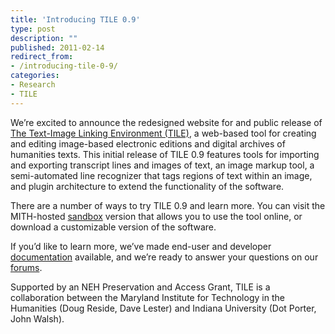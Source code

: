```yaml
---
title: 'Introducing TILE 0.9'
type: post
description: ""
published: 2011-02-14
redirect_from: 
- /introducing-tile-0-9/
categories:
- Research
- TILE
---
```

We’re excited to announce the redesigned website for and public release of [The Text-Image Linking Environment (TILE)](http://mith.umd.edu/tile/), a web-based tool for creating and editing image-based electronic editions and digital archives of humanities texts. This initial release of TILE 0.9 features tools for importing and exporting transcript lines and images of text, an image markup tool, a semi-automated line recognizer that tags regions of text within an image, and plugin architecture to extend the functionality of the software.

There are a number of ways to try TILE 0.9 and learn more. You can visit the MITH-hosted [sandbox](http://mith.umd.edu/tile/sandbox/) version that allows you to use the tool online, or download a customizable version of the software.

If you’d like to learn more, we’ve made end-user and developer [documentation](http://mith.umd.edu/tile/documentation/) available, and we’re ready to answer your questions on our [forums](http://web.archive.org/web/20111203155024/http://mith.umd.edu:80/tile/forums/?).

Supported by an NEH Preservation and Access Grant, TILE is a collaboration between the Maryland Institute for Technology in the Humanities (Doug Reside, Dave Lester) and Indiana University (Dot Porter, John Walsh).
